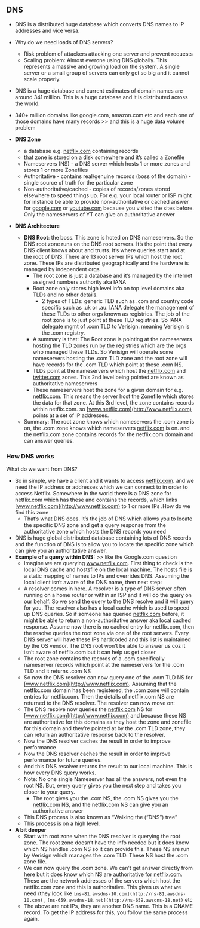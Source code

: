 ## DNS

- DNS is a distributed huge database which converts DNS names to IP addresses and vice versa.
- Why do we need loads of DNS servers?
  - Risk problem of attackers attacking one server and prevent requests
  - Scaling problem: Almost everone using DNS globally. This represents a massive and growing load on the system. A single server or a small group of servers can only get so big and it cannot scale properly.
- DNS is a huge database and current estimates of domain names are around 341 million. This is a huge database and it is distributed across the world.
- 340+ million domains like google.com, amazon.com etc and each one of those domains have many records >> and this is a huge data volume problem

- **DNS Zone**
    - a database e.g. [netflix.com](http://netflix.com) containing records
    - that zone is stored on a disk somewhere and it’s called a Zonefile
    - Nameservers (NS) - a DNS server which hosts 1 or more zones and stores 1 or more Zonefiles
    - Authoritative - contains real/genuine records (boss of the domain) - single source of truth for the particular zone
    - Non-authoritative/cached - copies of records/zones stored elsewhere to speed things up. For e.g. your local router or ISP might for instance be able to provide non-authoritative or cached answer for [google.com](http://google.com) or [youtube.com](http://youtube.com) because you visited the sites before. Only the nameservers of YT can give an authoritative answer

- **DNS Architecture**
    - **DNS Root**: the boss. This zone is hoted on DNS nameservers. So the DNS root zone runs on the DNS root servers. It’s the point that every DNS client knows about and trusts. It’s where queries start and at the root of DNS. There are 13 root server IPs which host the root zone. These IPs are distributed geographically and the hardware is managed by independent orgs.
        - The root zone is just a database and it’s managed by the internet assigned numbers authority aka IANA
        - Root zone only stores high level info on top level domains aka TLDs and no other details.
            - 2 types of TLDs: generic TLD such as .com and country code specific such as .uk or .au. IANA delegate the management of these TLDs to other orgs known as registries. The job of the root zone is to just point at these TLD registries. So IANA delegate mgmt of .com TLD to Verisign. meaning Verisign is the .com registry.
        - A summary is that: The Root zone is pointing at the nameservers hosting the TLD zones run by the registries which are the orgs who managed these TLDs. So Verisign will operate some nameservers hosting the .com TLD zone and the root zone will have records for the .com TLD which point at these .com NS.
        - TLDs point at the nameservers which host the [netflix.com](http://netflix.com) and [twitter.com](http://twitter.com) zones. This 2nd level being pointed are known as authoritative nameservers
        - These nameservers host the zone for a given domain for e.g. [netflix.com](http://netflix.com). This means the server host the Zonefile which stores the data for that zone. At this 3rd level, the zone contains records within netflix.com. so [www.netflix.com](http://www.netflix.com) points at a set of IP addresses.
    - Summary: The root zone knows which nameservers the .com zone is on, the .com zone knows which nameservers [netflix.com](http://netflix.com) is on. and the netflix.com zone contains records for the netflix.com domain and can answer queries.

### How DNS works

What do we want from DNS?

- So in simple, we have a client and it wants to access [netflix.com](http://netflix.com). and we need the IP address or addresses which we can connect to in order to access Netflix. Somewhere in the world there is a DNS zone for netflix.com which has these and contains the records, which links [www.netflix.com](http://www.netflix.com) to 1 or more IPs .How do we find this zone
    - That’s what DNS does. It’s the job of DNS which allows you to locate the specific DNS zone and get a query response from the authoritative zone which hosts the DNS records you need
- DNS is huge global distributed database containing lots of DNS records and the function of DNS is to allow you to locate the specific zone which can give you an authoritative answer.
- **Example of a query within DNS:** >> like the Google.com question
    - Imagine we are querying www.netflix.com. First thing to check is the local DNS cache and hostsfile on the local machine. The hosts file is a static mapping of names to IPs and overrides DNS. Assuming the local client isn’t aware of the DNS name, then next step:
    - A resolver comes in here. A resolver is a type of DNS server often running  on a home router or within an ISP and it will do the query on our behalf. So we send the query to the DNS resolve and it will query for you. The resolver also has a local cache which is used to speed up DNS queries. So if someone has queried [netflix.com](http://netflix.com) before, it might be able to return a non-authoritative answer aka local cached response. Assume now there is no cached entry for netflix.com, then the resolve queries the root zone via one of the root servers. Every DNS server will have these IPs hardcoded and this list is maintained by the OS vendor. The DNS root won’t be able to answer us coz it isn’t aware of netflix.com but it can help us get closer
    - The root zone contains the records of a .com specifically nameserver records which point at the nameservers for the .com TLD and it returns .com NS
    - So now the DNS resolver can now query one of the .com TLD NS for [www.netflix.com](http://www.netflix.com). Assuming that the netflix.com domain has been registered, the .com zone will contain entries for netflix.com. Then the details of netflix.com NS are returned to the DNS resolver. The resolver can now move on:
    - The DNS resolve now queries the [netflix.com](http://netflix.com) NS for [www.netflix.com](http://www.netflix.com) and because these NS are authoritative for this domains as they host the zone and zonefile for this domain and they’re pointed at by the .com TLD zone, they can return an authoritative response back to the resolver.
    - Now the DNS resolver caches the result in order to improve performance
    - Now the DNS resolver caches the result in order to improve performance for future queries.
    - And this DNS resolver returns the result to our local machine. This is how every DNS query works.
    - Note: No one single Nameserver has all the answers, not even the root NS. But, every query gives you the next step and takes you closer to your query.
        - The root gives you the .com NS, the .com NS gives you the [netfli](http://netflic.com)x.com NS, and the netflix.com NS can give you an authoritative answer
    - This DNS process is also known as “Walking the (”DNS”) tree”
    - This process is on a high level.
- **A bit deeper**
    - Start with root zone when the DNS resolver is querying the root zone. The root zone doesn’t have the info needed but it does know which NS handles .com NS so it can provide this. These NS are run by Verisign which manages the .com TLD. These NS host the .com zone file.
    - We can now query the .com zone. We can’t get answer directly from here but it does know which NS are authoritative for [netflix.com](http://netflix.com). These are the network addresses of the servers which host the netflix.com zone and this is authoritative. This gives us what we need (they look like `[ns-81.awsdns-10.com](http://ns-81.awsdns-10.com)` , `[ns-659.awsdns-18.net](http://ns-659.awsdns-18.net)` etc
    - The above are not IPs, they are another DNS name. This is a CNAME record. To get the IP address for this, you follow the same process again.
